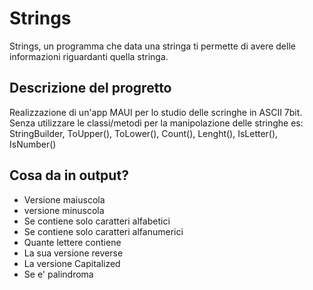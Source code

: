 # Strings
Strings, un programma che data una stringa ti permette di avere delle informazioni riguardanti quella stringa.

## Descrizione del progretto
Realizzazione di un'app MAUI per lo studio delle scringhe in ASCII 7bit.
Senza utilizzare le classi/metodi per la manipolazione delle stringhe
es:
StringBuilder, ToUpper(), ToLower(), Count(), Lenght(), IsLetter(), IsNumber()

## Cosa da in output?
  
  - Versione maiuscola
  - versione minuscola
  - Se contiene solo caratteri alfabetici
  - Se contiene solo caratteri alfanumerici
  - Quante lettere contiene
  - La sua versione reverse
  - La versione Capitalized
  - Se e' palindroma
 
